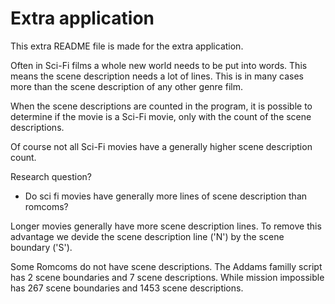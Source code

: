 # Extra application

This extra README file is made for the extra application.

Often in Sci-Fi films a whole new world needs to be put into words. 
This means the scene description needs a lot of lines. This is in many cases more than 
the scene description of any other genre film.  

When the scene descriptions are counted in the program, it is possible to determine if the movie 
is a Sci-Fi movie, only with the count of the scene descriptions.

Of course not all Sci-Fi movies have a generally higher scene description count.

Research question? 

- Do sci fi movies have generally more lines of scene description than romcoms? 

Longer movies generally have more scene description lines. 
To remove this advantage we devide the scene description line ('N') by the scene boundary ('S').

Some Romcoms do not have scene descriptions. 
The Addams familly script has 2 scene boundaries and 7 scene descriptions. 
While mission impossible has 267 scene boundaries and 1453 scene descriptions.
